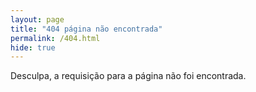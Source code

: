 ```yaml
---
layout: page
title: "404 página não encontrada"
permalink: /404.html
hide: true
---
```


Desculpa, a requisição para a página não foi encontrada.
